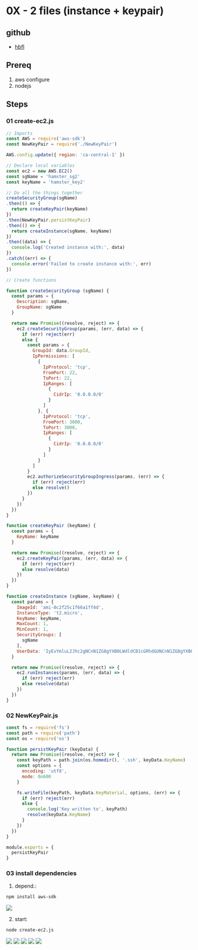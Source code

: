 # 0X - 2 files (instance + keypair)

## github
* [hbfl](https://github.com/ryanmurakami/hbfl)

## Prereq

1. aws configure
2. nodejs

## Steps
### 01 create-ec2.js
````js
// Imports
const AWS = require('aws-sdk')
const NewKeyPair = require('./NewKeyPair')

AWS.config.update({ region: 'ca-central-1' })

// Declare local variables
const ec2 = new AWS.EC2()
const sgName = 'hamster_sg2'
const keyName = 'hamster_key2'

// Do all the things together
createSecurityGroup(sgName)
.then(() => {
  return createKeyPair(keyName)
})
.then(NewKeyPair.persistKeyPair)
.then(() => {
  return createInstance(sgName, keyName)
})
.then((data) => {
  console.log('Created instance with:', data)
})
.catch((err) => {
  console.error('Failed to create instance with:', err)
})

// Create functions

function createSecurityGroup (sgName) {
  const params = {
    Description: sgName,
    GroupName: sgName
  }

  return new Promise((resolve, reject) => {
    ec2.createSecurityGroup(params, (err, data) => {
      if (err) reject(err)
      else {
        const params = {
          GroupId: data.GroupId,
          IpPermissions: [
            {
              IpProtocol: 'tcp',
              FromPort: 22,
              ToPort: 22,
              IpRanges: [
                {
                  CidrIp: '0.0.0.0/0'
                }
              ]
            }, {
              IpProtocol: 'tcp',
              FromPort: 3000,
              ToPort: 3000,
              IpRanges: [
                {
                  CidrIp: '0.0.0.0/0'
                }
              ]
            }
          ]
        }
        ec2.authorizeSecurityGroupIngress(params, (err) => {
          if (err) reject(err)
          else resolve()
        })
      }
    })
  })
}

function createKeyPair (keyName) {
  const params = {
    KeyName: keyName
  }

  return new Promise((resolve, reject) => {
    ec2.createKeyPair(params, (err, data) => {
      if (err) reject(err)
      else resolve(data)
    })
  })
}

function createInstance (sgName, keyName) {
  const params = {
    ImageId: 'ami-0c2f25c1f66a1ff4d',
    InstanceType: 't2.micro',
    KeyName: keyName,
    MaxCount: 1,
    MinCount: 1,
    SecurityGroups: [
      sgName
    ],
    UserData: 'IyEvYmluL2Jhc2gNCnN1ZG8gYXB0LWdldCB1cGRhdGUNCnN1ZG8gYXB0LWdldCAteSBpbnN0YWxsIGdpdA0KZ2l0IGNsb25lIGh0dHBzOi8vZ2l0aHViLmNvbS9yeWFubXVyYWthbWkvaGJmbC5naXQgL2hvbWUvYml0bmFtaS9oYmZsDQpjaG93biAtUiBiaXRuYW1pOiAvaG9tZS9iaXRuYW1pL2hiZmwNCmNkIC9ob21lL2JpdG5hbWkvaGJmbA0Kc3VkbyBucG0gaQ0Kc3VkbyBucG0gcnVuIHN0YXJ0'
  }

  return new Promise((resolve, reject) => {
    ec2.runInstances(params, (err, data) => {
      if (err) reject(err)
      else resolve(data)
    })
  })
}

````

### 02 NewKeyPair.js
````js
const fs = require('fs')
const path = require('path')
const os = require('os')

function persistKeyPair (keyData) {
  return new Promise((resolve, reject) => {
    const keyPath = path.join(os.homedir(), '.ssh', keyData.KeyName)
    const options = {
      encoding: 'utf8',
      mode: 0o600
    }

    fs.writeFile(keyPath, keyData.KeyMaterial, options, (err) => {
      if (err) reject(err)
      else {
        console.log('Key written to', keyPath)
        resolve(keyData.KeyName)
      }
    })
  })
}

module.exports = {
  persistKeyPair
}
````

### 03 install dependencies

1. depend.:
````bash
npm install aws-sdk
````
[<img src="https://i.imgur.com/Z1dMWKS.png">](https://i.imgur.com/Z1dMWKS.png)

2. start:
````bash
node create-ec2.js
````
[<img src="https://i.imgur.com/hH3UyQR.png">](https://i.imgur.com/hH3UyQR.png)
[<img src="https://i.imgur.com/x6f36mw.png">](https://i.imgur.com/x6f36mw.png)
[<img src="https://i.imgur.com/CWh0pgp.png">](https://i.imgur.com/CWh0pgp.png)
[<img src="https://i.imgur.com/cfKTV4c.png">](https://i.imgur.com/cfKTV4c.png)
[<img src="https://i.imgur.com/plqnxap.png">](https://i.imgur.com/plqnxap.png)
